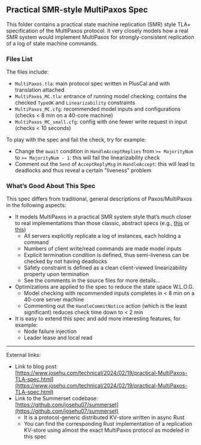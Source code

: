 ## Practical SMR-style MultiPaxos Spec

This folder contains a practical state machine replication (SMR) style TLA+ specification of the MultiPaxos protocol. It very closely models how a real SMR system would implement MultiPaxos for strongly-consistent replication of a log of state machine commands.

### Files List

The files include:

- `MultiPaxos.tla`: main protocol spec written in PlusCal and with translation attached
- `MultiPaxos_MC.tla`: entrance of running model checking; contains the checked `TypeOK` and `Linearizability` constraints
- `MultiPaxos_MC.cfg`: recommended model inputs and configurations (checks < 8 min on a 40-core machine)
- `MultiPaxos_MC_small.cfg`: config with one fewer write request in input (checks < 10 seconds)

To play with the spec and fail the check, try for example:

- Change the `await` condition in `HandleAcceptReplies` from `>= MajorityNum` to `>= MajorityNum - 1`: this will fail the linearizability check
- Comment out the `Send` of `AcceptReplyMsg` in `HandleAccept`: this will lead to deadlocks and thus reveal a certain "liveness" problem

### What’s Good About This Spec

This spec differs from traditional, general descriptions of Paxos/MultiPaxos in the following aspects:

- It models MultiPaxos in a practical SMR system style that’s much closer to real implementations than those classic, abstract specs (e.g., [this](https://github.com/josehu07/tla-examples/tree/master/specifications/Paxos) or [this](https://github.com/nano-o/MultiPaxos))
  - All servers explicitly replicate a log of instances, each holding a command
  - Numbers of client write/read commands are made model inputs
  - Explicit termination condition is defined, thus semi-liveness can be checked by not having deadlocks
  - Safety constraint is defined as a clean client-viewed linearizability property upon termination
  - See the comments in the source files for more details…
- Optimizations are applied to the spec to reduce the state space W.L.O.G.
  - Model checking with recommended inputs completes in < 8 min on a 40-core server machine
  - Commenting out the `HandleCommitNotice` action (which is the least significant) reduces check time down to < 2 min
- It is easy to extend this spec and add more interesting features, for example:
  - Node failure injection
  - Leader lease and local read

---

External links:

- Link to blog post: [https://www.josehu.com/technical/2024/02/19/practical-MultiPaxos-TLA-spec.html](https://www.josehu.com/technical/2024/02/19/practical-MultiPaxos-TLA-spec.html)
- Link to the Summerset codebase: [https://github.com/josehu07/summerset](https://github.com/josehu07/summerset)
  - It is a protocol-generic distributed KV-store written in async Rust
  - You can find the corresponding Rust implementation of a replication KV-store using almost the exact MultiPaxos protocol as modeled in this spec
